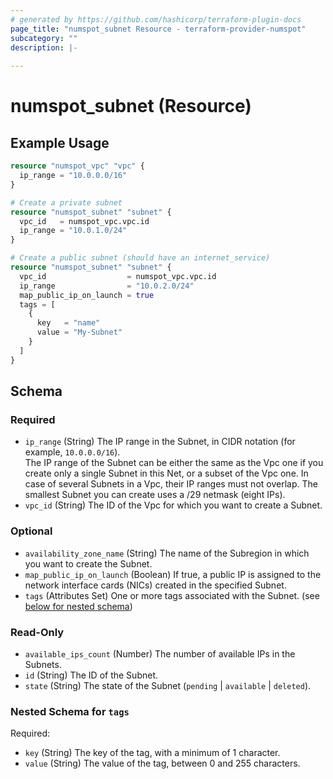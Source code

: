 ```yaml
---
# generated by https://github.com/hashicorp/terraform-plugin-docs
page_title: "numspot_subnet Resource - terraform-provider-numspot"
subcategory: ""
description: |-
  
---
```


# numspot_subnet (Resource)



## Example Usage

```terraform
resource "numspot_vpc" "vpc" {
  ip_range = "10.0.0.0/16"
}

# Create a private subnet
resource "numspot_subnet" "subnet" {
  vpc_id   = numspot_vpc.vpc.id
  ip_range = "10.0.1.0/24"
}

# Create a public subnet (should have an internet_service)
resource "numspot_subnet" "subnet" {
  vpc_id                  = numspot_vpc.vpc.id
  ip_range                = "10.0.2.0/24"
  map_public_ip_on_launch = true
  tags = [
    {
      key   = "name"
      value = "My-Subnet"
    }
  ]
}
```

<!-- schema generated by tfplugindocs -->
## Schema

### Required

- `ip_range` (String) The IP range in the Subnet, in CIDR notation (for example, `10.0.0.0/16`).<br />
The IP range of the Subnet can be either the same as the Vpc one if you create only a single Subnet in this Net, or a subset of the Vpc one. In case of several Subnets in a Vpc, their IP ranges must not overlap. The smallest Subnet you can create uses a /29 netmask (eight IPs).
- `vpc_id` (String) The ID of the Vpc for which you want to create a Subnet.

### Optional

- `availability_zone_name` (String) The name of the Subregion in which you want to create the Subnet.
- `map_public_ip_on_launch` (Boolean) If true, a public IP is assigned to the network interface cards (NICs) created in the specified Subnet.
- `tags` (Attributes Set) One or more tags associated with the Subnet. (see [below for nested schema](#nestedatt--tags))

### Read-Only

- `available_ips_count` (Number) The number of available IPs in the Subnets.
- `id` (String) The ID of the Subnet.
- `state` (String) The state of the Subnet (`pending` \| `available` \| `deleted`).

<a id="nestedatt--tags"></a>
### Nested Schema for `tags`

Required:

- `key` (String) The key of the tag, with a minimum of 1 character.
- `value` (String) The value of the tag, between 0 and 255 characters.
